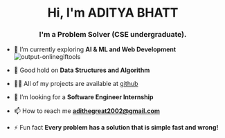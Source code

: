 <h1 align="center">Hi, I'm ADITYA BHATT</h1>
<h3 align="center">I'm a Problem Solver (CSE undergraduate).</h3>

- 🔭 I’m currently exploring **AI & ML and Web Development**
![output-onlinegiftools](https://user-images.githubusercontent.com/92912770/171554602-e4e716a7-2035-4b8f-98b2-cd1af99e303b.gif)

- 🌱 Good hold on **Data Structures and Algorithm**

- 👨‍💻 All of my projects are available at [github](https://github.com/aditya-bhatt-coder)

- 👯 I’m looking for a **Software Engineer Internship**

- 📫 How to reach me **adithegreat2002@gmail.com**

- ⚡ Fun fact **Every problem has a solution that is simple fast and wrong!**

<!---
aditya-bhatt-coder/aditya-bhatt-coder is a ✨ special ✨ repository because its `README.md` (this file) appears on your GitHub profile.
You can click the Preview link to take a look at your changes.
--->
